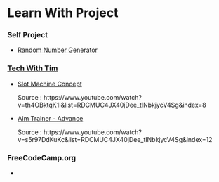 # Learn With Project
<h3><strong>Self Project</strong></h3>
<ul>
<li><a href="[https://github.com/fadilwiharto/Python-Project-Slot-Machine/blob/main/Slot%20Machine%20Code.py](https://github.com/fadilwiharto/Self-Learn-by-Project/blob/main/Handmade%20%3AD/Random%20Number%20Generator.py)">Random Number Generator</li>
</ul>

<h3><strong>Tech With Tim</strong></h3>

<ul>
<li><a href="https://github.com/fadilwiharto/Python-Project-Slot-Machine/blob/main/Slot%20Machine%20Code.py">Slot Machine Concept</a></li>
<p>Source : https://www.youtube.com/watch?v=th4OBktqK1I&list=RDCMUC4JX40jDee_tINbkjycV4Sg&index=8</p>
<li><a href="">Aim Trainer - Advance</a></li>
<p>Source : https://www.youtube.com/watch?v=s5r97DdKuKc&list=RDCMUC4JX40jDee_tINbkjycV4Sg&index=12</p>
</ul>

<h3><strong>FreeCodeCamp.org</strong></h3>
<ul>
<li><a href=""></a></li>
</ul>
